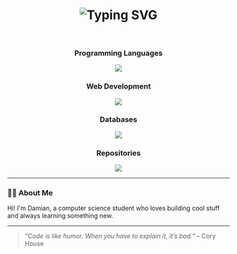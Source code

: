 <div align="center">
  <h1>
    <img src="https://readme-typing-svg.herokuapp.com?font=Jetbrains+Mono&size=40&duration=3000&color=3382CA&center=true&vCenter=true&width=800&lines=Hey..+I'm+Damian;Welcome+to+my+GitHub!;Have+a+look+around+🚀" alt="Typing SVG"/>
  </h1>
</div>

<br />

<h3 align="center">Programming Languages</h3>
<p align="center">
  
  <a href="https://skillicons.dev">
    <img src="https://skillicons.dev/icons?i=java,js,kotlin,py,r" />
  </a>
</p>

<h3 align="center">Web Development</h3>
<p align="center">
  
  <a href="https://skillicons.dev">
    <img src="https://skillicons.dev/icons?i=css,html,nextjs,npm,spring,vue" />
  </a>
</p>

<h3 align="center">Databases</h3>
<p align="center">
  
  <a href="https://skillicons.dev">
    <img src="https://skillicons.dev/icons?i=mysql" />
  </a>
</p>

<h3 align="center">Repositories</h3>
<p align="center">
  
  <a href="https://skillicons.dev">
    <img src="https://skillicons.dev/icons?i=github,gitlab" />
  </a>
</p>

---

### 👨‍💻 About Me

Hi! I'm Damian, a computer science student who loves building cool stuff and always learning something new.  

---

> *“Code is like humor. When you have to explain it, it’s bad.”* – Cory House
